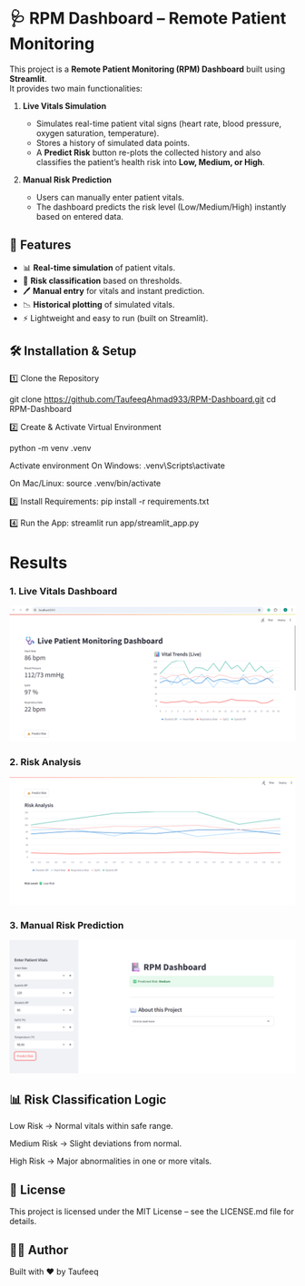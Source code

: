 # 🩺 RPM Dashboard – Remote Patient Monitoring

This project is a **Remote Patient Monitoring (RPM) Dashboard** built using **Streamlit**.  
It provides two main functionalities:  

1. **Live Vitals Simulation**  
   - Simulates real-time patient vital signs (heart rate, blood pressure, oxygen saturation, temperature).  
   - Stores a history of simulated data points.  
   - A **Predict Risk** button re-plots the collected history and also classifies the patient’s health risk into **Low, Medium, or High**.  

2. **Manual Risk Prediction**  
   - Users can manually enter patient vitals.  
   - The dashboard predicts the risk level (Low/Medium/High) instantly based on entered data.  



## 🚀 Features

- 📊 **Real-time simulation** of patient vitals.  
- 🔮 **Risk classification** based on thresholds.  
- 🖊️ **Manual entry** for vitals and instant prediction.  
- 📉 **Historical plotting** of simulated vitals.  
- ⚡ Lightweight and easy to run (built on Streamlit).  




## 🛠️ Installation & Setup

1️⃣ Clone the Repository

git clone https://github.com/TaufeeqAhmad933/RPM-Dashboard.git
cd RPM-Dashboard


2️⃣ Create & Activate Virtual Environment

python -m venv .venv

Activate environment
On Windows:
.venv\Scripts\activate

On Mac/Linux:
source .venv/bin/activate

3️⃣ Install Requirements:
pip install -r requirements.txt

4️⃣ Run the App:
streamlit run app/streamlit_app.py

# Results



### 1. Live Vitals Dashboard
![Live Vitals](images/live.png)

### 2. Risk Analysis
![Risk Analysis](images/Risk.png)

### 3. Manual Risk Prediction
![Manual Prediction](images/manual.png)


## 📊 Risk Classification Logic

Low Risk → Normal vitals within safe range.

Medium Risk → Slight deviations from normal.

High Risk → Major abnormalities in one or more vitals.

## 📜 License

This project is licensed under the MIT License – see the LICENSE.md
 file for details.

## 👨‍💻 Author

Built with ❤️ by Taufeeq
